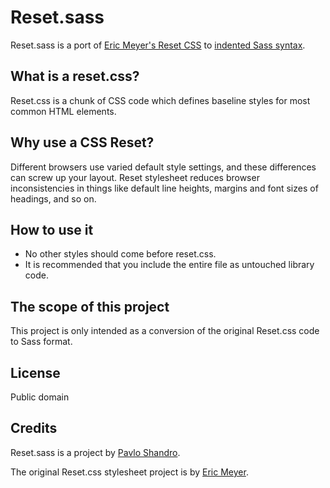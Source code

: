 # Reset.sass

Reset.sass is a port of [Eric Meyer's Reset CSS](http://meyerweb.com/eric/tools/css/reset/) to [indented Sass syntax](http://sass-lang.com/).

## What is a reset.css?

Reset.css is a chunk of CSS code which defines baseline styles for most common HTML elements.

## Why use a CSS Reset?

Different browsers use varied default style settings, and these differences can screw up your layout.
Reset stylesheet reduces browser inconsistencies in things like default line heights, margins and font sizes of headings, and so on.

## How to use it

* No other styles should come before reset.css.
* It is recommended that you include the entire file as untouched library code.

## The scope of this project
This project is only intended as a conversion of the original Reset.css code to Sass format.

## License

Public domain

## Credits

Reset.sass is a project by [Pavlo Shandro](https://github.com/shandro).

The original Reset.css stylesheet project is by [Eric Meyer](https://github.com/meyerweb).